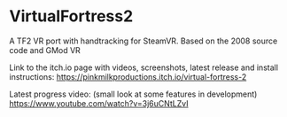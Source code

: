 # VirtualFortress2
A TF2 VR port with handtracking for SteamVR. Based on the 2008 source code and GMod VR

Link to the itch.io page with videos, screenshots, latest release and install instructions:
https://pinkmilkproductions.itch.io/virtual-fortress-2

Latest progress video:
(small look at some features in development)
https://www.youtube.com/watch?v=3j6uCNtLZvI